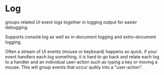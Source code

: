 # Log
groups related UI event logs together in logging output for easier debugging.

Supports console.log as well as in-document logging and extro-document logging.

Often a stream of UI events (mouse or keyboard) happens so quick, if your event handlers each log something, it is hard to go back and relate each log to a handler and an individual user-action such as typing a key or moving a mouse.  This will group events that occur quikly into a "user-action".
